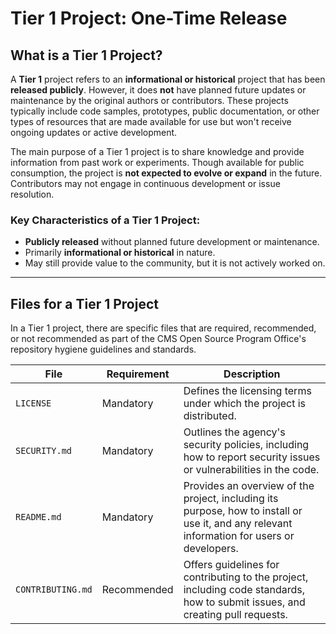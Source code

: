 # Tier 1 Project: One-Time Release

## What is a Tier 1 Project?

A **Tier 1** project refers to an **informational or historical** project that has been **released publicly**. However, it does **not** have planned future updates or maintenance by the original authors or contributors. These projects typically include code samples, prototypes, public documentation, or other types of resources that are made available for use but won't receive ongoing updates or active development.

The main purpose of a Tier 1 project is to share knowledge and provide information from past work or experiments. Though available for public consumption, the project is **not expected to evolve or expand** in the future. Contributors may not engage in continuous development or issue resolution.

### Key Characteristics of a Tier 1 Project:
- **Publicly released** without planned future development or maintenance.
- Primarily **informational or historical** in nature.
- May still provide value to the community, but it is not actively worked on.
  
---

## Files for a Tier 1 Project

In a Tier 1 project, there are specific files that are required, recommended, or not recommended as part of the CMS Open Source Program Office's repository hygiene guidelines and standards.


| **File**              | **Requirement** | **Description**                                                                                             |
|-----------------------|-----------------|-------------------------------------------------------------------------------------------------------------|
| `LICENSE`             | Mandatory       | Defines the licensing terms under which the project is distributed. |
| `SECURITY.md`         | Mandatory       | Outlines the agency's security policies, including how to report security issues or vulnerabilities in the code. |
| `README.md`           | Mandatory       | Provides an overview of the project, including its purpose, how to install or use it, and any relevant information for users or developers. |
| `CONTRIBUTING.md`     | Recommended     | Offers guidelines for contributing to the project, including code standards, how to submit issues, and creating pull requests. |